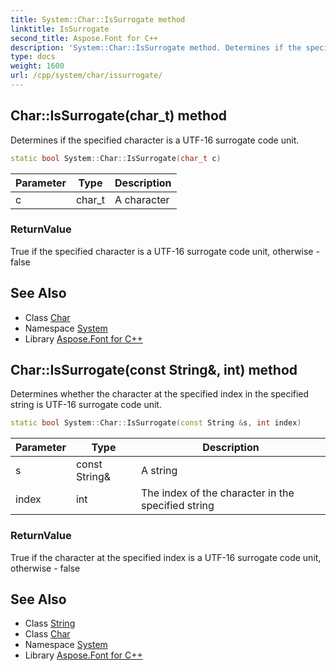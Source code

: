```yaml
---
title: System::Char::IsSurrogate method
linktitle: IsSurrogate
second_title: Aspose.Font for C++
description: 'System::Char::IsSurrogate method. Determines if the specified character is a UTF-16 surrogate code unit in C++.'
type: docs
weight: 1600
url: /cpp/system/char/issurrogate/
---
```

## Char::IsSurrogate(char_t) method


Determines if the specified character is a UTF-16 surrogate code unit.

```cpp
static bool System::Char::IsSurrogate(char_t c)
```


| Parameter | Type | Description |
| --- | --- | --- |
| c | char_t | A character |

### ReturnValue

True if the specified character is a UTF-16 surrogate code unit, otherwise - false

## See Also

* Class [Char](../)
* Namespace [System](../../)
* Library [Aspose.Font for C++](../../../)
## Char::IsSurrogate(const String\&, int) method


Determines whether the character at the specified index in the specified string is UTF-16 surrogate code unit.

```cpp
static bool System::Char::IsSurrogate(const String &s, int index)
```


| Parameter | Type | Description |
| --- | --- | --- |
| s | const String\& | A string |
| index | int | The index of the character in the specified string |

### ReturnValue

True if the character at the specified index is a UTF-16 surrogate code unit, otherwise - false

## See Also

* Class [String](../../string/)
* Class [Char](../)
* Namespace [System](../../)
* Library [Aspose.Font for C++](../../../)
